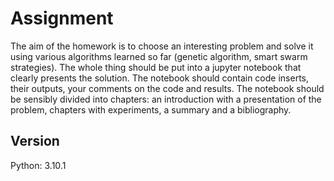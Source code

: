# Assignment

The aim of the homework is to choose an interesting problem and solve it using various algorithms learned so far (genetic algorithm, smart swarm strategies). The whole thing should be put into a jupyter notebook that clearly presents the solution. The notebook should contain code inserts, their outputs, your comments on the code and results. The notebook should be sensibly divided into chapters: an introduction with a presentation of the problem, chapters with experiments, a summary and a bibliography.

## Version

Python: 3.10.1
